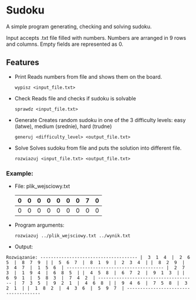 # Sudoku
A simple program generating, checking and solving sudoku.

Input accepts .txt file filled with numbers.
Numbers are arranged in 9 rows and columns.
Empty fields are represented as 0.

## Features

  *  Print
      Reads numbers from file and shows them on the board.

      `wypisz <input_file.txt>`

  
  *  Check
      Reads file and checks if sudoku is solvable

      `sprawdz <input_file.txt>`


  *  Generate
      Creates random sudoku in one of the 3 difficulty levels: easy (latwe), medium (srednie), hard (trudne)

     `generuj <difficulty_level> <output_file.txt>`

     
  *  Solve
     Solves sudoku from file and puts the solution into different file.

     `rozwiazuj <input_file.txt> <output_file.txt>`



### Example:

  *  File: plik_wejsciowy.txt



     | 0 | 0 | 0 | 0 | 0 | 0 | 0 | 7 | 0 |
     | - | - | - | - | - | - | - | - | - |
     | 0 | 0 | 0 | 0 | 0 | 0 | 0 | 0 | 0 |
     
  
  *  Program arguments:

     `rozwiazuj ../plik_wejsciowy.txt ../wynik.txt`

  
  *  Output:

  `
     Rozwiązanie:
      -------------------------------------
      |  3  1  4  |  2  6  5  |  8  7  9  |
      |  5  6  7  |  8  1  9  |  2  3  4  |
      |  8  2  9  |  3  4  7  |  1  5  6  |
      -------------------------------------
      |  2  7  3  |  1  9  4  |  6  8  5  |
      |  4  5  8  |  6  7  2  |  9  1  3  |
      |  6  9  1  |  5  8  3  |  7  4  2  |
      -------------------------------------
      |  7  3  5  |  9  2  1  |  4  6  8  |
      |  9  4  6  |  7  5  8  |  3  2  1  |
      |  1  8  2  |  4  3  6  |  5  9  7  |
      -------------------------------------
`
     
